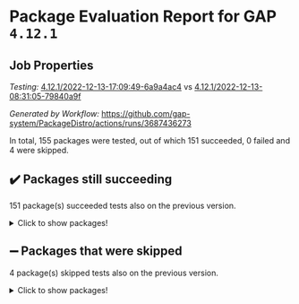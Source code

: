 # Package Evaluation Report for GAP `4.12.1`

## Job Properties

*Testing:* [4.12.1/2022-12-13-17:09:49-6a9a4ac4](https://github.com/gap-system/PackageDistro/blob/data/reports/4.12.1/2022-12-13-17:09:49-6a9a4ac4) vs [4.12.1/2022-12-13-08:31:05-79840a9f](https://github.com/gap-system/PackageDistro/blob/data/reports/4.12.1/2022-12-13-08:31:05-79840a9f)

*Generated by Workflow:* https://github.com/gap-system/PackageDistro/actions/runs/3687436273

In total, 155 packages were tested, out of which 151 succeeded, 0 failed and 4 were skipped.

## :heavy_check_mark: Packages still succeeding

151 package(s) succeeded tests also on the previous version.
<details><summary>Click to show packages!</summary>

- 4ti2interface 2022.09-01 [(success)](https://github.com/gap-system/PackageDistro/actions/runs/3687436273/jobs/6241298675)
- ace 5.6.1 [(success)](https://github.com/gap-system/PackageDistro/actions/runs/3687436273/jobs/6241298893)
- aclib 1.3.2 [(success)](https://github.com/gap-system/PackageDistro/actions/runs/3687436273/jobs/6241299033)
- agt 0.3 [(success)](https://github.com/gap-system/PackageDistro/actions/runs/3687436273/jobs/6241299186)
- alnuth 3.2.1 [(success)](https://github.com/gap-system/PackageDistro/actions/runs/3687436273/jobs/6241299378)
- anupq 3.2.6 [(success)](https://github.com/gap-system/PackageDistro/actions/runs/3687436273/jobs/6241299563)
- atlasrep 2.1.6 [(success)](https://github.com/gap-system/PackageDistro/actions/runs/3687436273/jobs/6241299788)
- autodoc 2022.10.20 [(success)](https://github.com/gap-system/PackageDistro/actions/runs/3687436273/jobs/6241299917)
- automata 1.15 [(success)](https://github.com/gap-system/PackageDistro/actions/runs/3687436273/jobs/6241300148)
- automgrp 1.3.2 [(success)](https://github.com/gap-system/PackageDistro/actions/runs/3687436273/jobs/6241300303)
- autpgrp 1.11 [(success)](https://github.com/gap-system/PackageDistro/actions/runs/3687436273/jobs/6241300480)
- cap 2022.12-08 [(success)](https://github.com/gap-system/PackageDistro/actions/runs/3687436273/jobs/6241300653)
- caratinterface 2.3.4 [(success)](https://github.com/gap-system/PackageDistro/actions/runs/3687436273/jobs/6241300787)
- cddinterface 2022.11.01 [(success)](https://github.com/gap-system/PackageDistro/actions/runs/3687436273/jobs/6241300953)
- circle 1.6.5 [(success)](https://github.com/gap-system/PackageDistro/actions/runs/3687436273/jobs/6241301116)
- classicpres 1.22 [(success)](https://github.com/gap-system/PackageDistro/actions/runs/3687436273/jobs/6241301261)
- cohomolo 1.6.10 [(success)](https://github.com/gap-system/PackageDistro/actions/runs/3687436273/jobs/6241301415)
- congruence 1.2.4 [(success)](https://github.com/gap-system/PackageDistro/actions/runs/3687436273/jobs/6241301553)
- corelg 1.56 [(success)](https://github.com/gap-system/PackageDistro/actions/runs/3687436273/jobs/6241301698)
- crime 1.6 [(success)](https://github.com/gap-system/PackageDistro/actions/runs/3687436273/jobs/6241301859)
- crisp 1.4.5 [(success)](https://github.com/gap-system/PackageDistro/actions/runs/3687436273/jobs/6241302001)
- crypting 0.10.4 [(success)](https://github.com/gap-system/PackageDistro/actions/runs/3687436273/jobs/6241302163)
- cryst 4.1.25 [(success)](https://github.com/gap-system/PackageDistro/actions/runs/3687436273/jobs/6241302344)
- crystcat 1.1.10 [(success)](https://github.com/gap-system/PackageDistro/actions/runs/3687436273/jobs/6241302511)
- ctbllib 1.3.4 [(success)](https://github.com/gap-system/PackageDistro/actions/runs/3687436273/jobs/6241302660)
- cubefree 1.19 [(success)](https://github.com/gap-system/PackageDistro/actions/runs/3687436273/jobs/6241302792)
- curlinterface 2.3.1 [(success)](https://github.com/gap-system/PackageDistro/actions/runs/3687436273/jobs/6241302958)
- cvec 2.7.6 [(success)](https://github.com/gap-system/PackageDistro/actions/runs/3687436273/jobs/6241303066)
- datastructures 0.3.0 [(success)](https://github.com/gap-system/PackageDistro/actions/runs/3687436273/jobs/6241303196)
- deepthought 1.0.6 [(success)](https://github.com/gap-system/PackageDistro/actions/runs/3687436273/jobs/6241303339)
- design 1.7 [(success)](https://github.com/gap-system/PackageDistro/actions/runs/3687436273/jobs/6241303463)
- difsets 2.3.1 [(success)](https://github.com/gap-system/PackageDistro/actions/runs/3687436273/jobs/6241303602)
- digraphs 1.6.1 [(success)](https://github.com/gap-system/PackageDistro/actions/runs/3687436273/jobs/6241303732)
- edim 1.3.6 [(success)](https://github.com/gap-system/PackageDistro/actions/runs/3687436273/jobs/6241303856)
- example 4.3.2 [(success)](https://github.com/gap-system/PackageDistro/actions/runs/3687436273/jobs/6241304035)
- examplesforhomalg 2022.11-01 [(success)](https://github.com/gap-system/PackageDistro/actions/runs/3687436273/jobs/6241304156)
- factint 1.6.3 [(success)](https://github.com/gap-system/PackageDistro/actions/runs/3687436273/jobs/6241304326)
- ferret 1.0.9 [(success)](https://github.com/gap-system/PackageDistro/actions/runs/3687436273/jobs/6241304429)
- fga 1.4.0 [(success)](https://github.com/gap-system/PackageDistro/actions/runs/3687436273/jobs/6241304559)
- fining 1.5.4 [(success)](https://github.com/gap-system/PackageDistro/actions/runs/3687436273/jobs/6241304716)
- float 1.0.3 [(success)](https://github.com/gap-system/PackageDistro/actions/runs/3687436273/jobs/6241304852)
- format 1.4.3 [(success)](https://github.com/gap-system/PackageDistro/actions/runs/3687436273/jobs/6241304989)
- forms 1.2.9 [(success)](https://github.com/gap-system/PackageDistro/actions/runs/3687436273/jobs/6241305124)
- fplsa 1.2.5 [(success)](https://github.com/gap-system/PackageDistro/actions/runs/3687436273/jobs/6241305272)
- fr 2.4.12 [(success)](https://github.com/gap-system/PackageDistro/actions/runs/3687436273/jobs/6241305432)
- francy 1.2.5 [(success)](https://github.com/gap-system/PackageDistro/actions/runs/3687436273/jobs/6241305603)
- fwtree 1.3 [(success)](https://github.com/gap-system/PackageDistro/actions/runs/3687436273/jobs/6241305811)
- gapdoc 1.6.6 [(success)](https://github.com/gap-system/PackageDistro/actions/runs/3687436273/jobs/6241305961)
- gauss 2022.11-01 [(success)](https://github.com/gap-system/PackageDistro/actions/runs/3687436273/jobs/6241306116)
- gaussforhomalg 2022.08-03 [(success)](https://github.com/gap-system/PackageDistro/actions/runs/3687436273/jobs/6241306278)
- gbnp 1.0.5 [(success)](https://github.com/gap-system/PackageDistro/actions/runs/3687436273/jobs/6241306434)
- generalizedmorphismsforcap 2022.11-01 [(success)](https://github.com/gap-system/PackageDistro/actions/runs/3687436273/jobs/6241306587)
- genss 1.6.8 [(success)](https://github.com/gap-system/PackageDistro/actions/runs/3687436273/jobs/6241306763)
- gradedmodules 2022.09-02 [(success)](https://github.com/gap-system/PackageDistro/actions/runs/3687436273/jobs/6241306975)
- gradedringforhomalg 2022.11-01 [(success)](https://github.com/gap-system/PackageDistro/actions/runs/3687436273/jobs/6241307108)
- grape 4.9.0 [(success)](https://github.com/gap-system/PackageDistro/actions/runs/3687436273/jobs/6241307274)
- groupoids 1.71 [(success)](https://github.com/gap-system/PackageDistro/actions/runs/3687436273/jobs/6241307435)
- grpconst 2.6.3 [(success)](https://github.com/gap-system/PackageDistro/actions/runs/3687436273/jobs/6241307587)
- guarana 0.96.3 [(success)](https://github.com/gap-system/PackageDistro/actions/runs/3687436273/jobs/6241307762)
- guava 3.17 [(success)](https://github.com/gap-system/PackageDistro/actions/runs/3687436273/jobs/6241307956)
- hap 1.47 [(success)](https://github.com/gap-system/PackageDistro/actions/runs/3687436273/jobs/6241308125)
- hapcryst 0.1.15 [(success)](https://github.com/gap-system/PackageDistro/actions/runs/3687436273/jobs/6241308309)
- hecke 1.5.3 [(success)](https://github.com/gap-system/PackageDistro/actions/runs/3687436273/jobs/6241308503)
- help 3.5 [(success)](https://github.com/gap-system/PackageDistro/actions/runs/3687436273/jobs/6241308730)
- homalg 2022.11-01 [(success)](https://github.com/gap-system/PackageDistro/actions/runs/3687436273/jobs/6241308878)
- homalgtocas 2022.11-02 [(success)](https://github.com/gap-system/PackageDistro/actions/runs/3687436273/jobs/6241309044)
- idrel 2.44 [(success)](https://github.com/gap-system/PackageDistro/actions/runs/3687436273/jobs/6241309199)
- images 1.3.1 [(success)](https://github.com/gap-system/PackageDistro/actions/runs/3687436273/jobs/6241309358)
- intpic 0.3.0 [(success)](https://github.com/gap-system/PackageDistro/actions/runs/3687436273/jobs/6241309486)
- io 4.8.0 [(success)](https://github.com/gap-system/PackageDistro/actions/runs/3687436273/jobs/6241309632)
- io_forhomalg 2022.11-01 [(success)](https://github.com/gap-system/PackageDistro/actions/runs/3687436273/jobs/6241309746)
- irredsol 1.4.4 [(success)](https://github.com/gap-system/PackageDistro/actions/runs/3687436273/jobs/6241309889)
- json 2.1.1 [(success)](https://github.com/gap-system/PackageDistro/actions/runs/3687436273/jobs/6241310035)
- jupyterkernel 1.4.1 [(success)](https://github.com/gap-system/PackageDistro/actions/runs/3687436273/jobs/6241310197)
- jupyterviz 1.5.6 [(success)](https://github.com/gap-system/PackageDistro/actions/runs/3687436273/jobs/6241310349)
- kan 1.34 [(success)](https://github.com/gap-system/PackageDistro/actions/runs/3687436273/jobs/6241310470)
- kbmag 1.5.10 [(success)](https://github.com/gap-system/PackageDistro/actions/runs/3687436273/jobs/6241310637)
- laguna 3.9.5 [(success)](https://github.com/gap-system/PackageDistro/actions/runs/3687436273/jobs/6241310833)
- liealgdb 2.2.1 [(success)](https://github.com/gap-system/PackageDistro/actions/runs/3687436273/jobs/6241311072)
- liepring 2.8 [(success)](https://github.com/gap-system/PackageDistro/actions/runs/3687436273/jobs/6241311248)
- liering 2.4.2 [(success)](https://github.com/gap-system/PackageDistro/actions/runs/3687436273/jobs/6241311394)
- linearalgebraforcap 2022.12-03 [(success)](https://github.com/gap-system/PackageDistro/actions/runs/3687436273/jobs/6241311565)
- localizeringforhomalg 2022.11-01 [(success)](https://github.com/gap-system/PackageDistro/actions/runs/3687436273/jobs/6241311734)
- loops 3.4.3 [(success)](https://github.com/gap-system/PackageDistro/actions/runs/3687436273/jobs/6241311884)
- lpres 1.0.3 [(success)](https://github.com/gap-system/PackageDistro/actions/runs/3687436273/jobs/6241312032)
- majoranaalgebras 1.5.1 [(success)](https://github.com/gap-system/PackageDistro/actions/runs/3687436273/jobs/6241312167)
- mapclass 1.4.6 [(success)](https://github.com/gap-system/PackageDistro/actions/runs/3687436273/jobs/6241312314)
- matgrp 0.70 [(success)](https://github.com/gap-system/PackageDistro/actions/runs/3687436273/jobs/6241312438)
- matricesforhomalg 2022.12-01 [(success)](https://github.com/gap-system/PackageDistro/actions/runs/3687436273/jobs/6241312581)
- modisom 2.5.3 [(success)](https://github.com/gap-system/PackageDistro/actions/runs/3687436273/jobs/6241312768)
- modulepresentationsforcap 2022.11-02 [(success)](https://github.com/gap-system/PackageDistro/actions/runs/3687436273/jobs/6241312902)
- modules 2022.11-01 [(success)](https://github.com/gap-system/PackageDistro/actions/runs/3687436273/jobs/6241313059)
- monoidalcategories 2022.11-05 [(success)](https://github.com/gap-system/PackageDistro/actions/runs/3687436273/jobs/6241313201)
- nconvex 2022.09-01 [(success)](https://github.com/gap-system/PackageDistro/actions/runs/3687436273/jobs/6241313349)
- nilmat 1.4.2 [(success)](https://github.com/gap-system/PackageDistro/actions/runs/3687436273/jobs/6241313482)
- nock 1.5 [(success)](https://github.com/gap-system/PackageDistro/actions/runs/3687436273/jobs/6241313622)
- normalizinterface 1.3.5 [(success)](https://github.com/gap-system/PackageDistro/actions/runs/3687436273/jobs/6241313739)
- nq 2.5.9 [(success)](https://github.com/gap-system/PackageDistro/actions/runs/3687436273/jobs/6241313865)
- numericalsgps 1.3.1 [(success)](https://github.com/gap-system/PackageDistro/actions/runs/3687436273/jobs/6241313990)
- openmath 11.5.2 [(success)](https://github.com/gap-system/PackageDistro/actions/runs/3687436273/jobs/6241314117)
- orb 4.9.0 [(success)](https://github.com/gap-system/PackageDistro/actions/runs/3687436273/jobs/6241314303)
- packagemanager 1.3.2 [(success)](https://github.com/gap-system/PackageDistro/actions/runs/3687436273/jobs/6241314438)
- patternclass 2.4.3 [(success)](https://github.com/gap-system/PackageDistro/actions/runs/3687436273/jobs/6241314591)
- permut 2.0.4 [(success)](https://github.com/gap-system/PackageDistro/actions/runs/3687436273/jobs/6241314713)
- polenta 1.3.10 [(success)](https://github.com/gap-system/PackageDistro/actions/runs/3687436273/jobs/6241314858)
- polymaking 0.8.6 [(success)](https://github.com/gap-system/PackageDistro/actions/runs/3687436273/jobs/6241314992)
- primgrp 3.4.3 [(success)](https://github.com/gap-system/PackageDistro/actions/runs/3687436273/jobs/6241315123)
- profiling 2.5.1 [(success)](https://github.com/gap-system/PackageDistro/actions/runs/3687436273/jobs/6241315283)
- qpa 1.34 [(success)](https://github.com/gap-system/PackageDistro/actions/runs/3687436273/jobs/6241315433)
- quagroup 1.8.3 [(success)](https://github.com/gap-system/PackageDistro/actions/runs/3687436273/jobs/6241315612)
- radiroot 2.9 [(success)](https://github.com/gap-system/PackageDistro/actions/runs/3687436273/jobs/6241315751)
- rcwa 4.7.1 [(success)](https://github.com/gap-system/PackageDistro/actions/runs/3687436273/jobs/6241315904)
- rds 1.8 [(success)](https://github.com/gap-system/PackageDistro/actions/runs/3687436273/jobs/6241316045)
- recog 1.4.2 [(success)](https://github.com/gap-system/PackageDistro/actions/runs/3687436273/jobs/6241316175)
- repndecomp 1.2.1 [(success)](https://github.com/gap-system/PackageDistro/actions/runs/3687436273/jobs/6241316314)
- repsn 3.1.0 [(success)](https://github.com/gap-system/PackageDistro/actions/runs/3687436273/jobs/6241316467)
- resclasses 4.7.3 [(success)](https://github.com/gap-system/PackageDistro/actions/runs/3687436273/jobs/6241316651)
- ringsforhomalg 2022.11-01 [(success)](https://github.com/gap-system/PackageDistro/actions/runs/3687436273/jobs/6241316832)
- sco 2022.09-01 [(success)](https://github.com/gap-system/PackageDistro/actions/runs/3687436273/jobs/6241316956)
- scscp 2.4.0 [(success)](https://github.com/gap-system/PackageDistro/actions/runs/3687436273/jobs/6241317159)
- semigroups 5.2.0 [(success)](https://github.com/gap-system/PackageDistro/actions/runs/3687436273/jobs/6241317321)
- sglppow 2.3 [(success)](https://github.com/gap-system/PackageDistro/actions/runs/3687436273/jobs/6241317488)
- sgpviz 0.999.5 [(success)](https://github.com/gap-system/PackageDistro/actions/runs/3687436273/jobs/6241317683)
- simpcomp 2.1.14 [(success)](https://github.com/gap-system/PackageDistro/actions/runs/3687436273/jobs/6241317816)
- singular 2022.09.23 [(success)](https://github.com/gap-system/PackageDistro/actions/runs/3687436273/jobs/6241317950)
- sl2reps 1.1 [(success)](https://github.com/gap-system/PackageDistro/actions/runs/3687436273/jobs/6241318117)
- sla 1.5.3 [(success)](https://github.com/gap-system/PackageDistro/actions/runs/3687436273/jobs/6241318279)
- smallgrp 1.5.1 [(success)](https://github.com/gap-system/PackageDistro/actions/runs/3687436273/jobs/6241318436)
- smallsemi 0.6.13 [(success)](https://github.com/gap-system/PackageDistro/actions/runs/3687436273/jobs/6241318604)
- sonata 2.9.6 [(success)](https://github.com/gap-system/PackageDistro/actions/runs/3687436273/jobs/6241318780)
- sophus 1.27 [(success)](https://github.com/gap-system/PackageDistro/actions/runs/3687436273/jobs/6241318993)
- spinsym 1.5.2 [(success)](https://github.com/gap-system/PackageDistro/actions/runs/3687436273/jobs/6241319128)
- standardff 0.9.4 [(success)](https://github.com/gap-system/PackageDistro/actions/runs/3687436273/jobs/6241319292)
- symbcompcc 1.3.2 [(success)](https://github.com/gap-system/PackageDistro/actions/runs/3687436273/jobs/6241319418)
- thelma 1.3 [(success)](https://github.com/gap-system/PackageDistro/actions/runs/3687436273/jobs/6241319575)
- tomlib 1.2.9 [(success)](https://github.com/gap-system/PackageDistro/actions/runs/3687436273/jobs/6241319710)
- toolsforhomalg 2022.12-01 [(success)](https://github.com/gap-system/PackageDistro/actions/runs/3687436273/jobs/6241319839)
- toric 1.9.5 [(success)](https://github.com/gap-system/PackageDistro/actions/runs/3687436273/jobs/6241319973)
- toricvarieties 2022.07.13 [(success)](https://github.com/gap-system/PackageDistro/actions/runs/3687436273/jobs/6241320134)
- transgrp 3.6.3 [(success)](https://github.com/gap-system/PackageDistro/actions/runs/3687436273/jobs/6241320272)
- ugaly 4.0.3 [(success)](https://github.com/gap-system/PackageDistro/actions/runs/3687436273/jobs/6241320513)
- unipot 1.5 [(success)](https://github.com/gap-system/PackageDistro/actions/runs/3687436273/jobs/6241320660)
- unitlib 4.1.0 [(success)](https://github.com/gap-system/PackageDistro/actions/runs/3687436273/jobs/6241320791)
- utils 0.81 [(success)](https://github.com/gap-system/PackageDistro/actions/runs/3687436273/jobs/6241320949)
- uuid 0.7 [(success)](https://github.com/gap-system/PackageDistro/actions/runs/3687436273/jobs/6241321114)
- walrus 0.9991 [(success)](https://github.com/gap-system/PackageDistro/actions/runs/3687436273/jobs/6241321260)
- wedderga 4.10.2 [(success)](https://github.com/gap-system/PackageDistro/actions/runs/3687436273/jobs/6241321413)
- xmod 2.88 [(success)](https://github.com/gap-system/PackageDistro/actions/runs/3687436273/jobs/6241321533)
- xmodalg 1.23 [(success)](https://github.com/gap-system/PackageDistro/actions/runs/3687436273/jobs/6241321698)
- yangbaxter 0.10.2 [(success)](https://github.com/gap-system/PackageDistro/actions/runs/3687436273/jobs/6241321891)
- zeromqinterface 0.14 [(success)](https://github.com/gap-system/PackageDistro/actions/runs/3687436273/jobs/6241322027)
</details>

## :heavy_minus_sign: Packages that were skipped

4 package(s) skipped tests also on the previous version.
<details><summary>Click to show packages!</summary>

- browse 1.8.19 [(skipped)](https://github.com/gap-system/PackageDistro/actions/runs/3687436273/jobs/6241017955)
- itc 1.5.1 [(skipped)](https://github.com/gap-system/PackageDistro/actions/runs/3687436273/jobs/6241017955)
- polycyclic 2.16 [(skipped)](https://github.com/gap-system/PackageDistro/actions/runs/3687436273/jobs/6241017955)
- xgap 4.31 [(skipped)](https://github.com/gap-system/PackageDistro/actions/runs/3687436273/jobs/6241017955)
</details>

